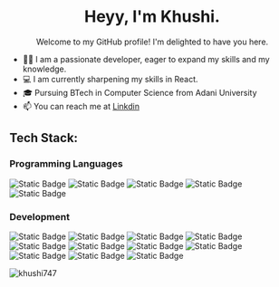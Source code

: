  

<h1 align="center">Heyy, I'm Khushi.</h1>
<p align="center">Welcome to my GitHub profile! I'm delighted to have you here.</p>
 
- 👩‍💻 I am a passionate developer, eager to expand my skills and my knowledge.
- 💻 I am currently sharpening my skills in React.
- 🎓 Pursuing BTech in Computer Science from Adani University
- 📫 You can reach me at <a href="www.linkedin.com/in/khushi-shukla-8b5928237">Linkdin</a>  



<h2 align="left">Tech Stack:</h2>

<h3 align="left">Programming Languages</h3>
<p align="left">
<img alt="Static Badge" src="https://img.shields.io/badge/C%2B%2B-black?logo=C%2B%2B&logoSize=amd">
<img alt="Static Badge" src="https://img.shields.io/badge/Javascript-black?logo=Javascript&logoSize=amg">
<img alt="Static Badge" src="https://img.shields.io/badge/Python-black?logo=python&logoSize=auto">
<img alt="Static Badge" src="https://img.shields.io/badge/C-black?logo=c">
<img alt="Static Badge" src="https://img.shields.io/badge/Java-black?logo=java">
</p>



<h3 align="left">Development</h3>
<p align="left">
<img alt="Static Badge" src="https://img.shields.io/badge/HTML5-black?logo=HTML5">
<img alt="Static Badge" src="https://img.shields.io/badge/CSS-black?logo=CSS">
<img alt="Static Badge" src="https://img.shields.io/badge/bootstrap-black?logo=Bootstrap">
<img alt="Static Badge" src="https://img.shields.io/badge/TailwindCSS-black?logo=TailwindCSS">
<img alt="Static Badge" src="https://img.shields.io/badge/MongoDB-black?logo=MongoDB">
<img alt="Static Badge" src="https://img.shields.io/badge/Express.JS-black?logo=Express">
<img alt="Static Badge" src="https://img.shields.io/badge/react-black?logo=React">
<img alt="Static Badge" src="https://img.shields.io/badge/Node.JS-black?logo=Node">
<img alt="Static Badge" src="https://img.shields.io/badge/MySQL-black?logo=MySQL">
<img alt="Static Badge" src="https://img.shields.io/badge/%20Postman-black?logo=Postman">
<img alt="Static Badge" src="https://img.shields.io/badge/Git-black?logo=Git">
</p>
 


 

<p><img align="center" src="https://github-readme-stats.vercel.app/api/top-langs?username=khushi747&show_icons=true&locale=en&layout=compact" alt="khushi747" /></p>

